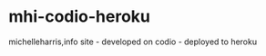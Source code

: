 mhi-codio-heroku
================

michelleharris,info site - developed on codio - deployed to heroku
